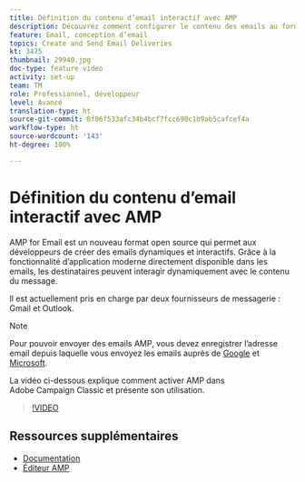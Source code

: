 ```yaml
---
title: Définition du contenu d’email interactif avec AMP
description: Découvrez comment configurer le contenu des emails au format AMP.
feature: Email, conception d’email
topics: Create and Send Email Deliveries
kt: 3475
thumbnail: 29940.jpg
doc-type: feature video
activity: set-up
team: TM
role: Professionnel, développeur
level: Avancé
translation-type: ht
source-git-commit: 8f06f533afc34b4bcf7fcc690c1b9ab5cafcef4a
workflow-type: ht
source-wordcount: '143'
ht-degree: 100%

---
```



# Définition du contenu d’email interactif avec AMP

AMP for Email est un nouveau format open source qui permet aux développeurs de créer des emails dynamiques et interactifs. Grâce à la fonctionnalité d’application moderne directement disponible dans les emails, les destinataires peuvent interagir dynamiquement avec le contenu du message.

Il est actuellement pris en charge par deux fournisseurs de messagerie : Gmail et Outlook.

>[!NOTE]
>
>Pour pouvoir envoyer des emails AMP, vous devez enregistrer l’adresse email depuis laquelle vous envoyez les emails auprès de [Google](https://developers.google.com/gmail/ampemail/register) et [Microsoft](https://docs.microsoft.com/fr-fr/outlook/amphtml/register-outlook).

La vidéo ci-dessous explique comment activer AMP dans Adobe Campaign Classic et présente son utilisation.

>[!VIDEO](https://video.tv.adobe.com/v/29940?quality=12&learn=on)

## Ressources supplémentaires

* [Documentation](https://docs.adobe.com/content/help/fr-FR/campaign-classic/using/sending-messages/sending-emails/defining-the-email-content.html)
* [Éditeur AMP](https://playground.amp.dev/fr/)

